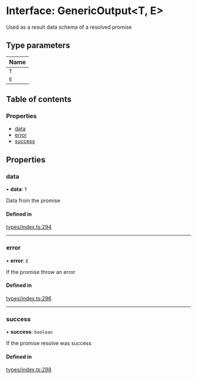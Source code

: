 # Interface: GenericOutput<T, E\>

Used as a result data schema of a resolved promise

## Type parameters

| Name |
| :------ |
| `T` |
| `E` |

## Table of contents

### Properties

- [data](GenericOutput.md#data)
- [error](GenericOutput.md#error)
- [success](GenericOutput.md#success)

## Properties

### data

• **data**: `T`

Data from the promise

#### Defined in

[types/index.ts:294](https://github.com/nevermined-io/react-components/blob/090277e/catalog/src/types/index.ts#L294)

___

### error

• **error**: `E`

If the promise throw an error

#### Defined in

[types/index.ts:296](https://github.com/nevermined-io/react-components/blob/090277e/catalog/src/types/index.ts#L296)

___

### success

• **success**: `boolean`

If the promise resolve was success

#### Defined in

[types/index.ts:298](https://github.com/nevermined-io/react-components/blob/090277e/catalog/src/types/index.ts#L298)
